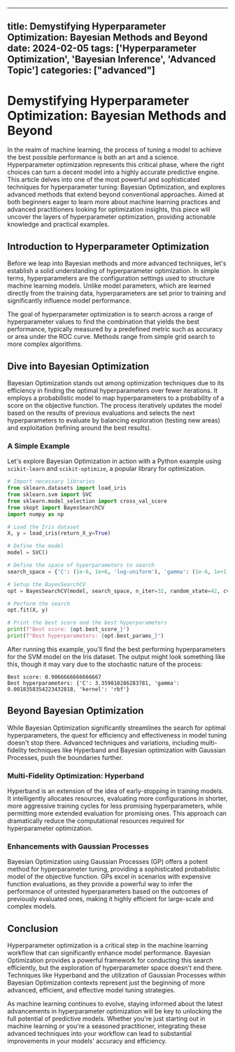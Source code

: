 
---
title: Demystifying Hyperparameter Optimization: Bayesian Methods and Beyond
date: 2024-02-05
tags: ['Hyperparameter Optimization', 'Bayesian Inference', 'Advanced Topic']
categories: ["advanced"]
---


# Demystifying Hyperparameter Optimization: Bayesian Methods and Beyond

In the realm of machine learning, the process of tuning a model to achieve the best possible performance is both an art and a science. Hyperparameter optimization represents this critical phase, where the right choices can turn a decent model into a highly accurate predictive engine. This article delves into one of the most powerful and sophisticated techniques for hyperparameter tuning: Bayesian Optimization, and explores advanced methods that extend beyond conventional approaches. Aimed at both beginners eager to learn more about machine learning practices and advanced practitioners looking for optimization insights, this piece will uncover the layers of hyperparameter optimization, providing actionable knowledge and practical examples.

## Introduction to Hyperparameter Optimization

Before we leap into Bayesian methods and more advanced techniques, let's establish a solid understanding of hyperparameter optimization. In simple terms, hyperparameters are the configuration settings used to structure machine learning models. Unlike model parameters, which are learned directly from the training data, hyperparameters are set prior to training and significantly influence model performance. 

The goal of hyperparameter optimization is to search across a range of hyperparameter values to find the combination that yields the best performance, typically measured by a predefined metric such as accuracy or area under the ROC curve. Methods range from simple grid search to more complex algorithms.

## Dive into Bayesian Optimization

Bayesian Optimization stands out among optimization techniques due to its efficiency in finding the optimal hyperparameters over fewer iterations. It employs a probabilistic model to map hyperparameters to a probability of a score on the objective function. The process iteratively updates the model based on the results of previous evaluations and selects the next hyperparameters to evaluate by balancing exploration (testing new areas) and exploitation (refining around the best results).

### A Simple Example

Let's explore Bayesian Optimization in action with a Python example using `scikit-learn` and `scikit-optimize`, a popular library for optimization.

```python
# Import necessary libraries
from sklearn.datasets import load_iris
from sklearn.svm import SVC
from sklearn.model_selection import cross_val_score
from skopt import BayesSearchCV
import numpy as np

# Load the Iris dataset
X, y = load_iris(return_X_y=True)

# Define the model
model = SVC()

# Define the space of hyperparameters to search
search_space = {'C': (1e-6, 1e+6, 'log-uniform'), 'gamma': (1e-6, 1e+1, 'log-uniform'), 'kernel': ['linear', 'poly', 'rbf']}

# Setup the BayesSearchCV
opt = BayesSearchCV(model, search_space, n_iter=32, random_state=42, cv=3)

# Perform the search
opt.fit(X, y)

# Print the best score and the best hyperparameters
print(f"Best score: {opt.best_score_}")
print(f"Best hyperparameters: {opt.best_params_}")
```

After running this example, you'll find the best performing hyperparameters for the SVM model on the Iris dataset. The output might look something like this, though it may vary due to the stochastic nature of the process:

```
Best score: 0.9866666666666667
Best hyperparameters: {'C': 3.359818286283781, 'gamma': 0.0018358354223432818, 'kernel': 'rbf'}
```

## Beyond Bayesian Optimization

While Bayesian Optimization significantly streamlines the search for optimal hyperparameters, the quest for efficiency and effectiveness in model tuning doesn't stop there. Advanced techniques and variations, including multi-fidelity techniques like Hyperband and Bayesian optimization with Gaussian Processes, push the boundaries further.

### Multi-Fidelity Optimization: Hyperband

Hyperband is an extension of the idea of early-stopping in training models. It intelligently allocates resources, evaluating more configurations in shorter, more aggressive training cycles for less promising hyperparameters, while permitting more extended evaluation for promising ones. This approach can dramatically reduce the computational resources required for hyperparameter optimization.

### Enhancements with Gaussian Processes

Bayesian Optimization using Gaussian Processes (GP) offers a potent method for hyperparameter tuning, providing a sophisticated probabilistic model of the objective function. GPs excel in scenarios with expensive function evaluations, as they provide a powerful way to infer the performance of untested hyperparameters based on the outcomes of previously evaluated ones, making it highly efficient for large-scale and complex models.

## Conclusion

Hyperparameter optimization is a critical step in the machine learning workflow that can significantly enhance model performance. Bayesian Optimization provides a powerful framework for conducting this search efficiently, but the exploration of hyperparameter space doesn't end there. Techniques like Hyperband and the utilization of Gaussian Processes within Bayesian Optimization contexts represent just the beginning of more advanced, efficient, and effective model tuning strategies.

As machine learning continues to evolve, staying informed about the latest advancements in hyperparameter optimization will be key to unlocking the full potential of predictive models. Whether you're just starting out in machine learning or you're a seasoned practitioner, integrating these advanced techniques into your workflow can lead to substantial improvements in your models' accuracy and efficiency.